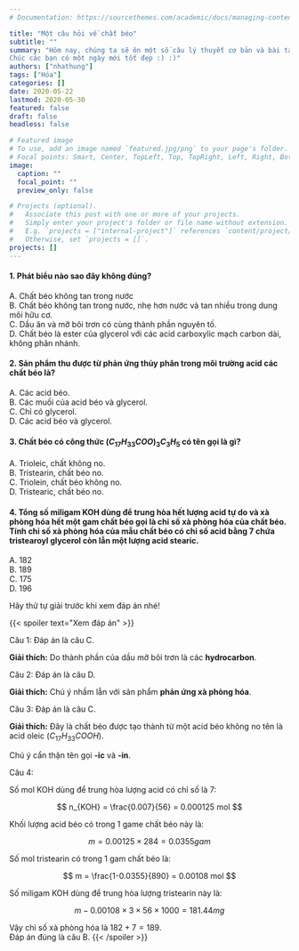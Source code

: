 ```yaml
---
# Documentation: https://sourcethemes.com/academic/docs/managing-content/

title: "Một câu hỏi về chất béo"
subtitle: ""
summary: "Hôm nay, chúng ta sẽ ôn một số câu lý thuyết cơ bản và bài tập nhỏ về phần chất béo :)) Tuy nhìn có vẻ dễ nhưng các bạn không nên chủ quan nha !!!
Chúc các bạn có một ngày mới tốt đẹp :) :)"
authors: ["nhathung"]
tags: ["Hóa"]
categories: []
date: 2020-05-22
lastmod: 2020-05-30
featured: false
draft: false
headless: false

# Featured image
# To use, add an image named `featured.jpg/png` to your page's folder.
# Focal points: Smart, Center, TopLeft, Top, TopRight, Left, Right, BottomLeft, Bottom, BottomRight.
image:
  caption: ""
  focal_point: ""
  preview_only: false

# Projects (optional).
#   Associate this post with one or more of your projects.
#   Simply enter your project's folder or file name without extension.
#   E.g. `projects = ["internal-project"]` references `content/project/deep-learning/index.md`.
#   Otherwise, set `projects = []`.
projects: []
---
```


#### 1. Phát biểu nào sao đây **không** đúng?

A. Chất béo không tan trong nước  
B. Chất béo không tan trong nước, nhẹ hơn nước và tan nhiều trong dung môi hữu cơ.  
C. Dầu ăn và mỡ bôi trơn có cùng thành phần nguyên tố.  
D. Chất béo là ester của glycerol với các acid carboxylic mạch carbon dài, không phân nhánh.

#### 2. Sản phẩm thu được từ phản ứng thủy phân trong môi trường acid các chất béo là?

A. Các acid béo.  
B. Các muối của acid béo và glycerol.  
C. Chỉ có glycerol.  
D. Các acid béo và glycerol.

#### 3. Chất béo có công thức $(C_{17}H_{33}COO)_3C_3H_5$ có tên gọi là gì?

A. Trioleic, chất không no.  
B. Tristearin, chất béo no.  
C. Triolein, chất béo không no.  
D. Tristearic, chất béo no.

#### 4. Tổng số miligam KOH dùng để trung hòa hết lượng acid tự do và xà phòng hóa hết một gam chất béo gọi là chỉ số xà phòng hóa của chất béo. Tính chỉ số xà phòng hóa của mẫu chất béo có chỉ số acid bằng 7 chứa tristearoyl glycerol còn lẫn một lượng acid stearic.

A. 182  
B. 189  
C. 175  
D. 196

Hãy thử tự giải trước khi xem đáp án nhé!

{{< spoiler text="Xem đáp án" >}}

Câu 1: Đáp án là câu C.

**Giải thích:** Do thành phần của dầu mỡ bôi trơn là các **hydrocarbon**.

Câu 2: Đáp án là câu D.

**Giải thích:** Chú ý nhầm lẫn với sản phẩm **phản ứng xà phòng hóa**.

Câu 3: Đáp án là câu C.

**Giải thích:** Đây là chất béo được tạo thành từ một acid béo không no tên là acid oleic ($C_{17}H_{33}COOH$).

Chú ý cẩn thận tên gọi **-ic** và **-in**.

Câu 4:

Số mol KOH dùng để trung hòa lượng acid có chỉ số là 7:

$$
n_{KOH} = \frac{0.007}{56} = 0.000125 mol
$$

Khối lượng acid béo có trong 1 game chất béo này là:

$$
m = 0.00125 \times 284 = 0.0355 gam
$$

Số mol tristearin có trong 1 gam chất béo là:

$$
m = \frac{1-0.0355}{890} = 0.00108 mol
$$

Số miligam KOH dùng để trung hòa lượng tristearin này là:

$$
m - 0.00108 \times 3 \times 56 \times 1000 = 181.44mg
$$

Vậy chỉ số xà phòng hóa là $182 + 7 = 189$.  
Đáp án đúng là câu B.
{{< /spoiler >}}
